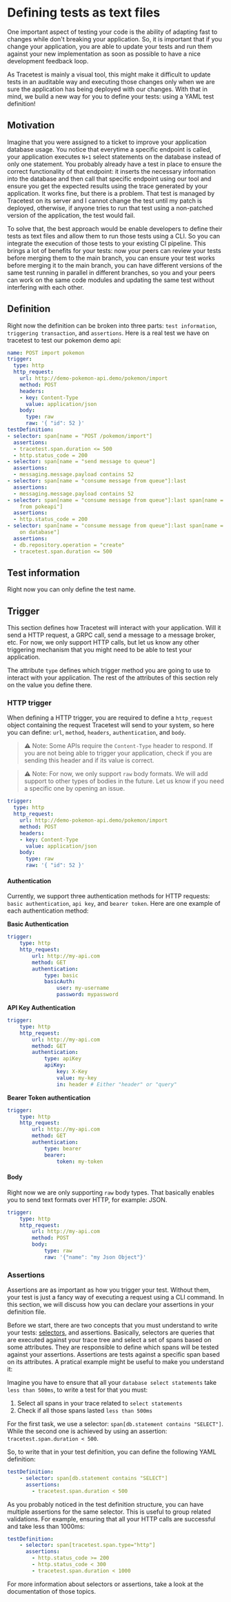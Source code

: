 # Defining tests as text files

One important aspect of testing your code is the ability of adapting fast to changes while don't breaking your application. So, it is important that if you change your application, you are able to update your tests and run them against your new implementation as soon as possible to have a nice development feedback loop.

As Tracetest is mainly a visual tool, this might make it difficult to update tests in an auditable way and executing those changes only when we are sure the application has being deployed with our changes. With that in mind, we build a new way for you to define your tests: using a YAML test definition!

## Motivation

Imagine that you were assigned to a ticket to improve your application database usage. You notice that everytime a specific endpoint is called, your application executes `N+1` select statements on the database instead of only one statement. You probably already have a test in place to ensure the correct functionality of that endpoint: it inserts the necessary information into the database and then call that specific endpoint using our tool and ensure you get the expected results using the trace generated by your application. It works fine, but there is a problem. That test is managed by Tracetest on its server and I cannot change the test until my patch is deployed, otherwise, if anyone tries to run that test using a non-patched version of the application, the test would fail.

To solve that, the best approach would be enable developers to define their tests as text files and allow them to run those tests using a CLI. So you can integrate the execution of those tests to your existing CI pipeline. This brings a lot of benefits for your tests: now your peers can review your tests before merging them to the main branch, you can ensure your test works before merging it to the main branch, you can have different versions of the same test running in parallel in different branches, so you and your peers can work on the same code modules and updating the same test without interfering with each other.

## Definition

Right now the definition can be broken into three parts: `test information`, `triggering transaction`, and `assertions`. Here is a real test we have on tracetest to test our pokemon demo api:

```yaml
name: POST import pokemon
trigger:
  type: http
  http_request:
    url: http://demo-pokemon-api.demo/pokemon/import
    method: POST
    headers:
    - key: Content-Type
      value: application/json
    body:
      type: raw
      raw: '{ "id": 52 }'
testDefinition:
- selector: span[name = "POST /pokemon/import"]
  assertions:
  - tracetest.span.duration <= 500
  - http.status_code = 200
- selector: span[name = "send message to queue"]
  assertions:
  - messaging.message.payload contains 52
- selector: span[name = "consume message from queue"]:last
  assertions:
  - messaging.message.payload contains 52
- selector: span[name = "consume message from queue"]:last span[name = "import pokemon
    from pokeapi"]
  assertions:
  - http.status_code = 200
- selector: span[name = "consume message from queue"]:last span[name = "save pokemon
    on database"]
  assertions:
  - db.repository.operation = "create"
  - tracetest.span.duration <= 500
```

## Test information
Right now you can only define the test name.

## Trigger
This section defines how Tracetest will interact with your application. Will it send a HTTP request, a GRPC call, send a message to a message broker, etc. For now, we only support HTTP calls, but let us know any other triggering mechanism that you might need to be able to test your application.

The attribute `type` defines which trigger method you are going to use to interact with your application. The rest of the attributes of this section rely on the value you define there.

### HTTP trigger
When defining a HTTP trigger, you are required to define a `http_request` object containing the request Tracetest will send to your system, so here you can define: `url`, `method`, `headers`, `authentication`, and `body`.

> :warning: Note: Some APIs require the `Content-Type` header to respond. If you are not being able to trigger your application, check if you are sending this header and if its value is correct.

> :warning: Note: For now, we only support `raw` body formats. We will add support to other types of bodies in the future. Let us know if you need a specific one by opening an issue.

```yaml
trigger:
  type: http
  http_request:
    url: http://demo-pokemon-api.demo/pokemon/import
    method: POST
    headers:
    - key: Content-Type
      value: application/json
    body:
      type: raw
      raw: '{ "id": 52 }'
```

#### Authentication
Currently, we support three authentication methods for HTTP requests: `basic authentication`, `api key`, and `bearer token`. Here are one example of each authentication method:

**Basic Authentication**
```yaml
trigger:
    type: http
    http_request:
        url: http://my-api.com
        method: GET
        authentication:
            type: basic
            basicAuth:
                user: my-username
                password: mypassword
```

**API Key Authentication**
```yaml
trigger:
    type: http
    http_request:
        url: http://my-api.com
        method: GET
        authentication:
            type: apiKey
            apiKey:
                key: X-Key
                value: my-key
                in: header # Either "header" or "query"
```

**Bearer Token authentication**
```yaml
trigger:
    type: http
    http_request:
        url: http://my-api.com
        method: GET
        authentication:
            type: bearer
            bearer:
                token: my-token
```

#### Body

Right now we are only supporting `raw` body types. That basically enables you to send text formats over HTTP, for example: JSON.

```yaml
trigger:
    type: http
    http_request:
        url: http://my-api.com
        method: POST
        body:
            type: raw
            raw: '{"name": "my Json Object"}'
```

### Assertions
Assertions are as important as how you trigger your test. Without them, your test is just a fancy way of executing a request using a CLI command. In this section, we will discuss how you can declare your assertions in your definition file.

Before we start, there are two concepts that you must understand to write your tests: [selectors](https://kubeshop.github.io/tracetest/advanced-selectors/), and assertions. Basically, selectors are queries that are executed against your trace tree and select a set of spans based on some attributes. They are responsible to define which spans will be tested against your assertions. Assertions are tests against a specific span based on its attributes. A pratical example might be useful to make you understand it:

Imagine you have to ensure that all your `database select statements` take `less than 500ms`, to write a test for that you must:

1. Select all spans in your trace related to `select statements`
2. Check if all those spans lasted `less than 500ms`

For the first task, we use a selector: `span[db.statement contains "SELECT"]`. While the second one is achieved by using an assertion: `tracetest.span.duration < 500`.

So, to write that in your test definition, you can define the following YAML definition:

```yaml
testDefinition:
    - selector: span[db.statement contains "SELECT"]
      assertions:
        - tracetest.span.duration < 500
```

As you probably noticed in the test definition structure, you can have multiple assertions for the same selector. This is useful to group related validations. For example, ensuring that all your HTTP calls are successful and take less than 1000ms:

```yaml
testDefinition:
    - selector: span[tracetest.span.type="http"]
      assertions:
        - http.status_code >= 200
        - http.status_code < 300
        - tracetest.span.duration < 1000
``` 

For more information about selectors or assertions, take a look at the documentation of those topics.